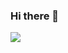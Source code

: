 ### Hi there 👋

<a href="https://mwangmoong.tistory.com/" target="_blank"><img src="https://img.shields.io/badge/asdf?style=plastic&logo=Gmail&logoColor=EA4335"/></a>

<!--
**swpark907/swpark907** is a ✨ _special_ ✨ repository because its `README.md` (this file) appears on your GitHub profile.

Here are some ideas to get you started:

- 🔭 I’m currently working on ...
- 🌱 I’m currently learning ...
- 👯 I’m looking to collaborate on ...
- 🤔 I’m looking for help with ...
- 💬 Ask me about ...
- 📫 How to reach me: ...
- 😄 Pronouns: ...
- ⚡ Fun fact: ...
-->

